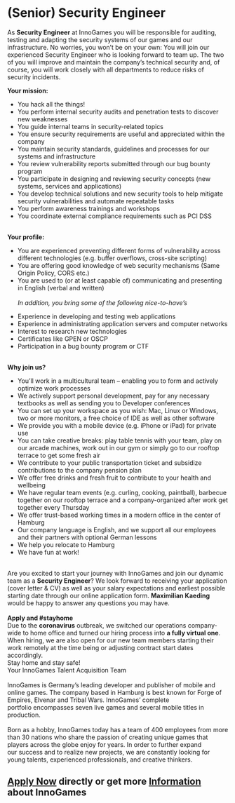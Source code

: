 <h1>(Senior) Security Engineer</h1>
<p>As <strong>Security Engineer</strong> at InnoGames you will be responsible for auditing, testing and adapting the security systems of our games and our infrastructure. No worries, you won&rsquo;t be on your own: You will join our experienced Security Engineer who is looking forward to team up. The two of you will improve and maintain the company&rsquo;s technical security and, of course, you will work closely with all departments to reduce risks of security incidents.</p><p></p><p><strong>Your mission:<br /></strong></p><ul><li><span>You hack all the things!</span></li><li><span>You perform internal security audits and penetration tests to discover new weaknesses</span></li><li><span>You guide internal teams in security-related topics</span></li><li><span>You ensure security requirements are useful and appreciated within the company</span></li><li><span>You maintain security standards, guidelines and processes for our systems and infrastructure</span></li><li><span>You review vulnerability reports submitted through our bug bounty program</span></li><li><span>You participate in designing and reviewing security concepts (new systems, services and applications)</span></li><li><span>You develop technical solutions and new security tools to help mitigate security vulnerabilities and automate repeatable tasks</span></li><li><span>You perform awareness trainings and workshops</span></li><li><span>You coordinate external compliance requirements such as PCI DSS</span></li></ul><strong><br />Your profile:</strong><br /><ul><li>You are experienced preventing different forms of vulnerability across different technologies (e.g. buffer overflows, cross-site scripting)</li><li>You are offering good knowledge of web security mechanisms (Same Origin Policy, CORS etc.)</li><li>You are used to (or at least capable of) communicating and presenting in English (verbal and written)<br /><br /><em>In addition, you bring some of the following nice-to-have&rsquo;s</em><em></em></li></ul><ul><li>Experience in developing and testing web applications</li><li>Experience in administrating application servers and computer networks</li><li>Interest to research new technologies</li><li>Certificates like GPEN or OSCP</li><li>Participation in a bug bounty program or CTF</li></ul><p><strong><br />Why join us?<br /> </strong></p><ul><li><span>You&rsquo;ll work in a multicultural team &ndash; enabling you to form and actively optimize work processes</span></li><li><span>We actively support personal development, pay for any necessary textbooks as well as sending you to&nbsp;</span><span>Developer conferences</span></li><li><span>You can set up your workspace as you wish: Mac, Linux or Windows, two or more monitors, a free&nbsp;</span><span>choice of IDE as well as other software</span></li><li><span>We provide you with a mobile device (e.g. iPhone or iPad) for private use</span></li><li><span>You can take creative breaks: play table tennis with your team, play on our arcade machines, work out&nbsp;</span><span>in our gym or simply go to our rooftop terrace to get some fresh air</span></li><li><span>We contribute to your public transportation ticket and subsidize contributions to the company&nbsp;</span><span>pension plan</span></li><li><span>We offer free drinks and fresh fruit to contribute to your health and wellbeing</span></li><li><span>We have regular team events (e.g. curling, cooking, paintball), barbecue together on our rooftop&nbsp;</span><span>terrace and a company-organized after work get together every Thursday</span></li><li><span>We offer trust-based working times in a modern office in the center of Hamburg</span></li><li><span>Our company language is English, and we support all our employees and their partners with optional&nbsp;</span><span>German lessons</span></li><li><span>We help you relocate to Hamburg</span></li><li><span>We have fun at work!</span></li></ul><p><br /><span>Are you excited to start your journey with InnoGames and join our dynamic team as a <strong>Security Engineer</strong>? We&nbsp;</span><span>look forward to receiving your application (cover letter &amp; CV) as well as your salary expectations and earliest&nbsp;</span><span>possible starting date through our online application form.&nbsp;<strong>Maximilian Kaeding</strong> would be happy to answer any&nbsp;</span><span>questions you may have.<br /><br /><strong>Apply and #stayhome</strong><br />Due to the <strong>coronavirus</strong> outbreak, we switched our operations company-wide to home office and turned our hiring process into <strong>a fully virtual one</strong>. When hiring, we are also open for our new team members starting their work remotely at the time being or adjusting contract start dates accordingly.<br />Stay home and stay safe!<br />Your InnoGames Talent Acquisition Team<br /><br /></span><span>InnoGames is Germany&rsquo;s leading developer and publisher of mobile and online games. The company based in&nbsp;</span><span>Hamburg is best known for Forge of Empires, Elvenar and Tribal Wars. InnoGames&rsquo; complete portfolio&nbsp;</span><span>encompasses seven live games and several mobile titles in production.<br /><br /></span><span>Born as a hobby, InnoGames today has a team of 400 employees from more than 30 nations who share the&nbsp;</span><span>passion of creating unique games that players across the globe enjoy for years. In order to further expand our&nbsp;</span><span>success and to realize new projects, we are constantly looking for young talents, experienced professionals,&nbsp;</span><span>and creative thinkers.</span></p><p></p>

<h2><a href="https://jobs.jobvite.com/careers/innogames/job//oDqwcfwv/apply?__jvst=Job+Board&__jvsd=github_jobs_repo">Apply Now</a> directly or get more <a href="https://www.innogames.com/career/detail/job/-senior-security-engineer/?s=github_jobs_repo">Information</a> about InnoGames</h2>